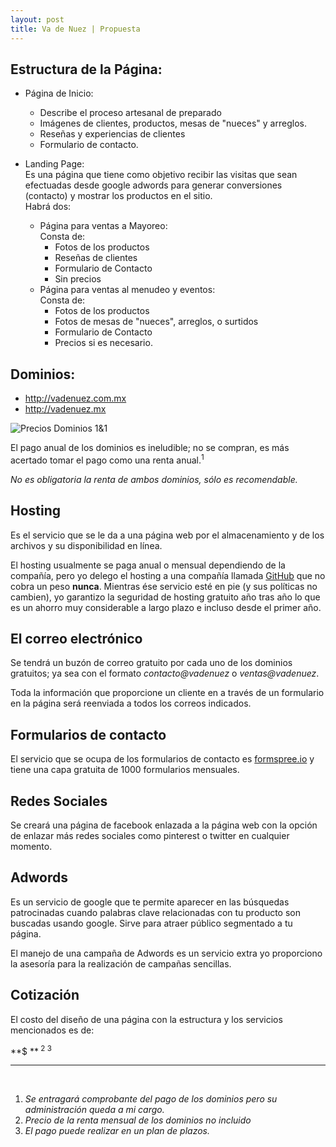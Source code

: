 ```yaml
---
layout: post
title: Va de Nuez | Propuesta
---
```


## Estructura de la Página:

+ Página de Inicio: <br>
	+ Describe el proceso artesanal de preparado
	+ Imágenes de clientes, productos, mesas de "nueces" y arreglos.
	+ Reseñas y experiencias de clientes
	+ Formulario de contacto.

+ Landing Page: <br> 
  Es una página que tiene como objetivo recibir las visitas que sean efectuadas desde google adwords para generar conversiones (contacto) y mostrar los productos en el sitio. <br>
  Habrá dos:  	
	+ Página para ventas a Mayoreo: <br> 
	  Consta de:
		+ Fotos de los productos
		+ Reseñas de clientes
		+ Formulario de Contacto
		+ Sin precios
	+ Página para ventas al menudeo y eventos: <br>
	  Consta de:
		+ Fotos de los productos
		+ Fotos de mesas de "nueces", arreglos, o surtidos
		+ Formulario de Contacto
		+ Precios si es necesario.

## Dominios:

+ http://vadenuez.com.mx
+ http://vadenuez.mx

![Precios Dominios 1&1](/blog/assets/preciovdn.png)

El pago anual de los dominios es ineludible; no se compran, es más acertado tomar el pago como una renta anual.<sup>1</sup>

*No es obligatoria la renta de ambos dominios, sólo es recomendable.*

## Hosting

Es el servicio que se le da a una página web por el almacenamiento y de los archivos y su disponibilidad en línea.

El hosting usualmente se paga anual o mensual dependiendo de la compañía, pero yo delego el hosting a una compañía llamada [GitHub](http://github.com) que no cobra un peso **nunca**. Mientras ése servicio esté en pie (y sus políticas no cambien), yo garantizo la seguridad de hosting gratuito año tras año lo que es un ahorro muy considerable a largo plazo e incluso desde el primer año.

## El correo electrónico

Se tendrá un buzón de correo gratuito por cada uno de los dominios gratuitos; ya sea con el formato *contacto@vadenuez* o *ventas@vadenuez*.

Toda la información que proporcione un cliente en a través de un formulario en la página será reenviada a todos los correos indicados.

## Formularios de contacto

El servicio que se ocupa de los formularios de contacto es [formspree.io](http://formspree.io) y tiene una capa gratuita de 1000 formularios mensuales.

## Redes Sociales

Se creará una página de facebook enlazada a la página web con la opción de enlazar más redes sociales como pinterest o twitter en cualquier momento.

## Adwords

Es un servicio de google que te permite aparecer en las búsquedas patrocinadas cuando palabras clave relacionadas con tu producto son buscadas usando google. Sirve para atraer público segmentado a tu página. 

El manejo de una campaña de Adwords es un servicio extra yo proporciono la asesoría para la realización de campañas sencillas.

## Cotización

El costo del diseño de una página con la estructura y los servicios mencionados es de:

**$     **<sup> 2 3</sup>

<hr><br>

1. *Se entragará comprobante del pago de los dominios pero su administración queda a mi cargo.*
2. *Precio de la renta mensual de los dominios no incluido*
3. *El pago puede realizar en un plan de plazos.*